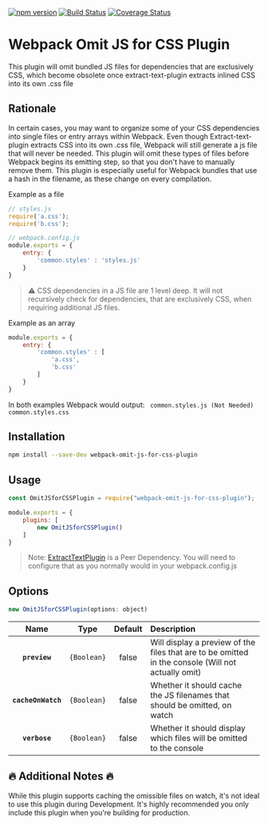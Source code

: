 [![npm version](https://img.shields.io/npm/v/webpack-omit-js-for-css-plugin.svg)](https://www.npmjs.com/package/webpack-omit-js-for-css-plugin) [![Build Status](https://travis-ci.org/jsilvax/webpack-omit-js-for-css-plugin.svg?branch=master)](https://travis-ci.org/jsilvax/webpack-omit-js-for-css-plugin) [![Coverage Status](https://coveralls.io/repos/github/jsilvax/webpack-omit-js-for-css-plugin/badge.svg)](https://coveralls.io/github/jsilvax/webpack-omit-js-for-css-plugin)

# Webpack Omit JS for CSS Plugin

This plugin will omit bundled JS files for dependencies that are exclusively CSS, which become obsolete once extract-text-plugin extracts inlined CSS into its own .css file

## Rationale

In certain cases, you may want to organize some of your CSS dependencies into single files or entry arrays within Webpack. Even though Extract-text-plugin extracts CSS into its own .css file, Webpack will still generate a js file that will never be needed. This plugin will omit these types of files before Webpack begins its emitting step, so that you don't have to manually remove them. This plugin is especially useful for Webpack bundles that use a hash in the filename, as these change on every compilation.

Example as a file
```js
// styles.js
require('a.css');
require('b.css');

// webpack.config.js
module.exports = {
	entry: {
		'common.styles' : 'styles.js'
	}
}
```
> :warning: CSS dependencies in a JS file are 1 level deep. It will not recursively check for dependencies, that are exclusively CSS, when requiring additional JS files.

Example as an array
```js
module.exports = {
	entry: {
		'common.styles' : [
			'a.css',
			'b.css'
		]
	}
}
```
In both examples Webpack would output:
`` common.styles.js (Not Needed)``
``common.styles.css``


## Installation
```bash
npm install --save-dev webpack-omit-js-for-css-plugin
```
## Usage

```js
const OmitJSforCSSPlugin = require("webpack-omit-js-for-css-plugin");

module.exports = {
	plugins: [
		new OmitJSforCSSPlugin()
	]
}
```
> Note: [ExtractTextPlugin](https://github.com/webpack-contrib/extract-text-webpack-plugin "ExtractTextPlugin") is a Peer Dependency. You will need to configure that as you normally would in your webpack.config.js

## Options
```js
new OmitJSforCSSPlugin(options: object)
```
|Name|Type|Default|Description|
|:--:|:--:|:-----:|:----------|
|**`preview`**|`{Boolean}`|false|Will display a preview of the files that are to be omitted in the console (Will not actually omit)|
|**`cacheOnWatch`**|`{Boolean}`|false|Whether it should cache the JS filenames that should be omitted, on watch|
|**`verbose`**|`{Boolean}`|false|Whether it should display which files will be omitted to the console|

## :fire: Additional Notes :fire:
While this plugin supports caching the omissible files on watch, it's not ideal to use this plugin during Development. It's highly recommended you only include this plugin when you're building for production. 